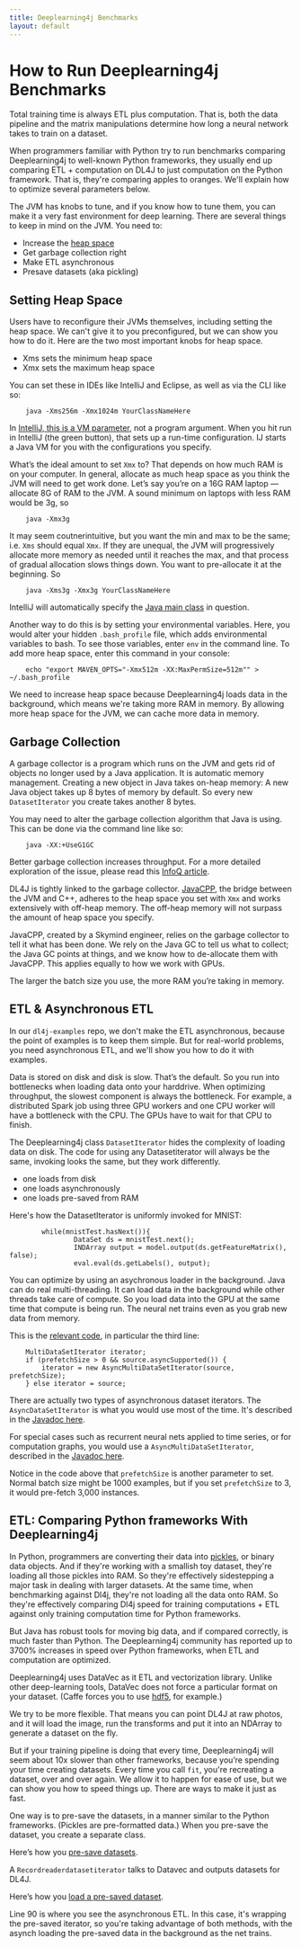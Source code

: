 ```yaml
---
title: Deeplearning4j Benchmarks
layout: default
---
```


# How to Run Deeplearning4j Benchmarks

Total training time is always ETL plus computation. That is, both the data pipeline and the matrix manipulations determine how long a neural network takes to train on a dataset. 

When programmers familiar with Python try to run benchmarks comparing Deeplearning4j to well-known Python frameworks, they usually end up comparing ETL + computation on DL4J to just computation on the Python framework. That is, they're comparing apples to oranges. We'll explain how to optimize several parameters below. 

The JVM has knobs to tune, and if you know how to tune them, you can make it a very fast environment for deep learning. There are several things to keep in mind on the JVM. You need to:

* Increase the [heap space](http://javarevisited.blogspot.com/2011/05/java-heap-space-memory-size-jvm.html)
* Get garbage collection right
* Make ETL asynchronous
* Presave datasets (aka pickling)

## Setting Heap Space

Users have to reconfigure their JVMs themselves, including setting the heap space. We can't give it to you preconfigured, but we can show you how to do it. Here are the two most important knobs for heap space.

* Xms sets the minimum heap space
* Xmx sets the maximum heap space

You can set these in IDEs like IntelliJ and Eclipse, as well as via the CLI like so:

		java -Xms256m -Xmx1024m YourClassNameHere

In [IntelliJ, this is a VM parameter](https://www.jetbrains.com/help/idea/2016.3/setting-configuration-options.html), not a program argument. When you hit run in IntelliJ (the green button), that sets up a run-time configuration. IJ starts a Java VM for you with the configurations you specify. 

What’s the ideal amount to set `Xmx` to? That depends on how much RAM is on your computer. In general, allocate as much heap space as you think the JVM will need to get work done. Let’s say you’re on a 16G RAM laptop — allocate 8G of RAM to the JVM. A sound minimum on laptops with less RAM would be 3g, so 

		java -Xmx3g

It may seem coutnerintuitive, but you want the min and max to be the same; i.e. `Xms` should equal `Xmx`. If they are unequal, the JVM will progressively allocate more memory as needed until it reaches the max, and that process of gradual allocation slows things down. You want to pre-allocate it at the beginning. So 

		java -Xms3g -Xmx3g YourClassNameHere

IntelliJ will automatically specify the [Java main class](https://docs.oracle.com/javase/tutorial/getStarted/application/) in question.

Another way to do this is by setting your environmental variables. Here, you would alter your hidden `.bash_profile` file, which adds environmental variables to bash. To see those variables, enter `env` in the command line. To add more heap space, enter this command in your console:

		echo "export MAVEN_OPTS="-Xmx512m -XX:MaxPermSize=512m"" > ~/.bash_profile

We need to increase heap space because Deeplearning4j loads data in the background, which means we're taking more RAM in memory. By allowing more heap space for the JVM, we can cache more data in memory. 

## Garbage Collection

A garbage collector is a program which runs on the JVM and gets rid of objects no longer used by a Java application. It is automatic memory management. Creating a new object in Java takes on-heap memory: A new Java object takes up 8 bytes of memory by default. So every new `DatasetIterator` you create takes another 8 bytes. 

You may need to alter the garbage collection algorithm that Java is using. This can be done via the command line like so:

		java -XX:+UseG1GC

Better garbage collection increases throughput. For a more detailed exploration of the issue, please read this [InfoQ article](https://www.infoq.com/articles/Make-G1-Default-Garbage-Collector-in-Java-9).

DL4J is tightly linked to the garbage collector. [JavaCPP](https://github.com/bytedeco/javacpp), the bridge between the JVM and C++, adheres to the heap space you set with `Xmx` and works extensively with off-heap memory. The off-heap memory will not surpass the amount of heap space you specify. 

JavaCPP, created by a Skymind engineer, relies on the garbage collector to tell it what has been done. We rely on the Java GC to tell us what to collect; the Java GC points at things, and we know how to de-allocate them with JavaCPP. This applies equally to how we work with GPUs. 

The larger the batch size you use, the more RAM you’re taking in memory. 

## ETL & Asynchronous ETL

In our `dl4j-examples` repo, we don't make the ETL asynchronous, because the point of examples is to keep them simple. But for real-world problems, you need asynchronous ETL, and we'll show you how to do it with examples. 

Data is stored on disk and disk is slow. That’s the default. So you run into bottlenecks when loading data onto your harddrive. When optimizing throughput, the slowest component is always the bottleneck. For example, a distributed Spark job using three GPU workers and one CPU worker will have a bottleneck with the CPU. The GPUs have to wait for that CPU to finish. 

The Deeplearning4j class `DatasetIterator` hides the complexity of loading data on disk. The code for using any Datasetiterator will always be the same, invoking looks the same, but they work differently. 

* one loads from disk 
* one loads asynchronously
* one loads pre-saved from RAM

Here's how the DatasetIterator is uniformly invoked for MNIST:

            while(mnistTest.hasNext()){
	                DataSet ds = mnistTest.next();
	                INDArray output = model.output(ds.getFeatureMatrix(), false);
	                eval.eval(ds.getLabels(), output);

You can optimize by using an asychronous loader in the background. Java can do real multi-threading. It can load data in the background while other threads take care of compute. So you load data into the GPU at the same time that compute is being run. The neural net trains even as you grab new data from memory.

This is the [relevant code](https://github.com/deeplearning4j/deeplearning4j/blob/master/deeplearning4j-scaleout/deeplearning4j-scaleout-parallelwrapper/src/main/java/org/deeplearning4j/parallelism/ParallelWrapper.java#L136), in particular the third line:

        MultiDataSetIterator iterator;
        if (prefetchSize > 0 && source.asyncSupported()) {
            iterator = new AsyncMultiDataSetIterator(source, prefetchSize);
        } else iterator = source;

There are actually two types of asynchronous dataset iterators. The `AsyncDataSetIterator` is what you would use most of the time. It's described in the [Javadoc here](https://deeplearning4j.org/doc/org/deeplearning4j/datasets/iterator/AsyncDataSetIterator.html).

For special cases such as recurrent neural nets applied to time series, or for computation graphs, you would use a `AsyncMultiDataSetIterator`, described in the [Javadoc here](https://deeplearning4j.org/doc/org/deeplearning4j/datasets/iterator/AsyncMultiDataSetIterator.html).

Notice in the code above that `prefetchSize` is another parameter to set. Normal batch size might be 1000 examples, but if you set `prefetchSize` to 3, it would pre-fetch 3,000 instances.

## ETL: Comparing Python frameworks With Deeplearning4j

In Python, programmers are converting their data into [pickles](https://docs.python.org/2/library/pickle.html), or binary data objects. And if they're working with a smallish toy dataset, they're loading all those pickles into RAM. So they're effectively sidestepping a major task in dealing with larger datasets. At the same time, when benchmarking against Dl4j, they're not loading all the data onto RAM. So they're effectively comparing Dl4j speed for training computations + ETL against only training computation time for Python frameworks. 

But Java has robust tools for moving big data, and if compared correctly, is much faster than Python. The Deeplearning4j community has reported up to 3700% increases in speed over Python frameworks, when ETL and computation are optimized.

Deeplearning4j uses DataVec as it ETL and vectorization library. Unlike other deep-learning tools, DataVec does not force a particular format on your dataset. (Caffe forces you to use [hdf5](https://support.hdfgroup.org/HDF5/), for example.)

We try to be more flexible. That means you can point DL4J at raw photos, and it will load the image, run the transforms and put it into an NDArray to generate a dataset on the fly. 

But if your training pipeline is doing that every time, Deeplearning4j will seem about 10x slower than other frameworks, because you’re spending your time creating datasets. Every time you call `fit`, you're recreating a dataset, over and over again. We allow it to happen for ease of use, but we can show you how to speed things up. There are ways to make it just as fast. 

One way is to pre-save the datasets, in a manner similar to the Python frameworks. (Pickles are pre-formatted data.) When you pre-save the dataset, you create a separate class.

Here’s how you [pre-save datasets](https://github.com/deeplearning4j/dl4j-examples/blob/master/dl4j-examples/src/main/java/org/deeplearning4j/examples/misc/presave/PreSave.java).

A `Recordreaderdatasetiterator` talks to Datavec and outputs datasets for DL4J. 

Here’s how you [load a pre-saved dataset](https://github.com/deeplearning4j/dl4j-examples/blob/master/dl4j-examples/src/main/java/org/deeplearning4j/examples/misc/presave/LoadPreSavedLenetMnistExample.java).

Line 90 is where you see the asynchronous ETL. In this case, it's wrapping the pre-saved iterator, so you're taking advantage of both methods, with the asynch loading the pre-saved data in the background as the net trains. 
